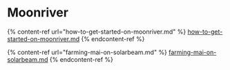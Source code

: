 # Moonriver

{% content-ref url="how-to-get-started-on-moonriver.md" %}
[how-to-get-started-on-moonriver.md](how-to-get-started-on-moonriver.md)
{% endcontent-ref %}

{% content-ref url="farming-mai-on-solarbeam.md" %}
[farming-mai-on-solarbeam.md](farming-mai-on-solarbeam.md)
{% endcontent-ref %}
